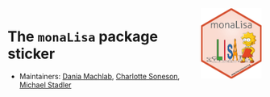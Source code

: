 <img src="monaLisa.png" align="right" alt="" width="120"/>

# The `monaLisa` package sticker

* Maintainers: [Dania Machlab](https://github.com/machlabd), [Charlotte Soneson](https://github.com/csoneson), [Michael Stadler](https://github.com/mbstadler)